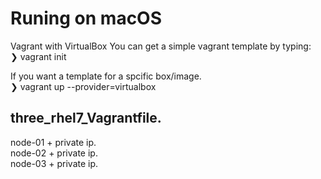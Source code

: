 # Runing on macOS 
Vagrant with VirtualBox
You can get a simple vagrant template by typing:  
❯ vagrant init  

If you want a template for a spcific box/image.  
❯ vagrant up --provider=virtualbox  

## three_rhel7_Vagrantfile. 
node-01 + private ip.   
node-02 + private ip.  
node-03 + private ip.  

# 

